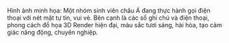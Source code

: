 Hình ảnh minh họa: Một nhóm sinh viên châu Á đang thực hành gọi điện thoại với nét mặt tự tin, vui vẻ. Bên cạnh là các sổ ghi chú và điện thoại, phong cách đồ họa 3D Render hiện đại, màu sắc tươi sáng, hài hòa, tạo cảm giác năng động, chuyên nghiệp.